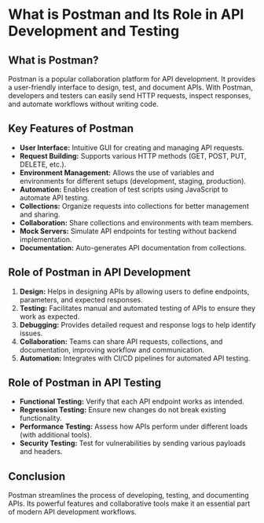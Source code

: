 # What is Postman and Its Role in API Development and Testing

## What is Postman?

Postman is a popular collaboration platform for API development. It provides a user-friendly interface to design, test, and document APIs. With Postman, developers and testers can easily send HTTP requests, inspect responses, and automate workflows without writing code.

## Key Features of Postman

- **User Interface:** Intuitive GUI for creating and managing API requests.
- **Request Building:** Supports various HTTP methods (GET, POST, PUT, DELETE, etc.).
- **Environment Management:** Allows the use of variables and environments for different setups (development, staging, production).
- **Automation:** Enables creation of test scripts using JavaScript to automate API testing.
- **Collections:** Organize requests into collections for better management and sharing.
- **Collaboration:** Share collections and environments with team members.
- **Mock Servers:** Simulate API endpoints for testing without backend implementation.
- **Documentation:** Auto-generates API documentation from collections.

## Role of Postman in API Development

1. **Design:** Helps in designing APIs by allowing users to define endpoints, parameters, and expected responses.
2. **Testing:** Facilitates manual and automated testing of APIs to ensure they work as expected.
3. **Debugging:** Provides detailed request and response logs to help identify issues.
4. **Collaboration:** Teams can share API requests, collections, and documentation, improving workflow and communication.
5. **Automation:** Integrates with CI/CD pipelines for automated API testing.

## Role of Postman in API Testing

- **Functional Testing:** Verify that each API endpoint works as intended.
- **Regression Testing:** Ensure new changes do not break existing functionality.
- **Performance Testing:** Assess how APIs perform under different loads (with additional tools).
- **Security Testing:** Test for vulnerabilities by sending various payloads and headers.

## Conclusion

Postman streamlines the process of developing, testing, and documenting APIs. Its powerful features and collaborative tools make it an essential part of modern API development workflows.
